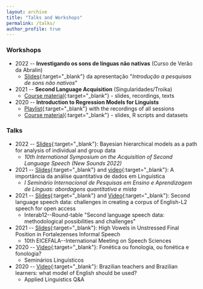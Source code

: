 ```yaml
---
layout: archive
title: "Talks and Workshops"
permalink: /talks/
author_profile: true
---
```


### Workshops

- 2022 -- **Investigando os sons de línguas não nativas** (Curso de Verão da Abralin)
  - [Slides](/files/2022-Abralin-cap-1.pdf){:target="_blank"} da apresentação "*Introdução a pesquisas de sons não nativos*" 
- 2021 -- **Second Language Acquisition** (Singularidades/Troika)
  - [Course material](https://www.dropbox.com/sh/d7a9yi49tvp3uiz/AABnkn5v-cGKuHpIxStSZngza?dl=0){:target="_blank"} - slides, recordings, texts
- 2020 -- **Introduction to Regression Models for Linguists** 
  - [Playlist](https://www.youtube.com/playlist?list=PL3Qku9eEGkK1TF274nuIva85i4RaeIvOw){:target="_blank"} with the recordings of all sessions
  - [Course material](https://www.dropbox.com/sh/h6w3qmoygq9hirf/AADxyv5YgrEO_0JJJaH4ZRhEa?dl=0){:target="_blank"} - slides, R scripts and datasets

### Talks

- 2022 -- [Slides](/files/2021-sem-ens-aprend-lgs-quant.pdf){:target="_blank"}: Bayesian hierarchical models as a path for analysis of individual and group data
  - *10th International Symposium on the Acquisition 
of Second Language Speech (New Sounds 2022)*
- 2021 -- [Slides](/files/2021-sem-ens-aprend-lgs-quant.pdf){:target="_blank"} and [video](https://www.youtube.com/watch?v=feY5lCPYsYM){:target="_blank"}: A importância da análise quantitativa de dados em Linguística
  - *I Seminário Internacional de Pesquisas em Ensino e Aprendizagem de Línguas: abordagens quantitativa e mista*
- 2021 -- [Slides](https://ronaldolimajr.github.io/files/2021_interab_roundTable.pdf){:target="_blank"} and [Video](https://www.youtube.com/watch?v=-K4GGSkHsXo){:target="_blank"}: Second language speech data: challenges in creating a corpus of English-L2 speech for open access
  - Interab12--Round-table "Second language speech data: methodological possibilities and challenges"
- 2021 -- [Slides](https://ronaldolimajr.github.io/files/vowelsInFortaleza.pdf){:target="_blank"}: High Vowels in Unstressed Final Position in Fortalezenses Informal Speech 
  - 10th EICEFALA--International Meeting on Speech Sciences
- 2020 -- [Video](https://www.youtube.com/watch?v=-DJfiCY8hx8){:target="_blank"}: Fonética ou fonologia, ou fonética e fonologia?
  -  Seminários Linguísticos
- 2020 -- [Video](https://www.youtube.com/watch?v=PAdDPtB0xsc){:target="_blank"}: Brazilian teachers and Brazilian learners: what model of English should be used?
  - Applied Linguistics Q&A

<!--
{% if site.talkmap_link == true %}

<p style="text-decoration:underline;"><a href="/talkmap.html">See a map of all the places I've given a talk!</a></p>

{% endif %}

{% for post in site.talks reversed %}
  {% include archive-single-talk.html %}
{% endfor %}
-->